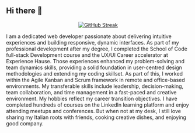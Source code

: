 ## Hi there 👋

<p align="center">
<a href="https://git.io/streak-stats"><img src="https://streak-stats.demolab.com?user=mdisumma&theme=hacker" alt="GitHub Streak" /></a>
</p>
I am a dedicated web developer passionate about delivering intuitive experiences and building responsive, dynamic interfaces.
As part of my professional development after my degree, I completed the School of Code full-stack Development course and the UX/UI Career accelerator at Experience Hause. Those experiences enhanced my problem-solving and team dynamics skills, providing a solid foundation in user-centred design methodologies and extending my coding skillset. As part of this, I worked within the Agile Kanban and Scrum framework in remote and office-based environments. My transferable skills include leadership, decision-making, team collaboration, and time management in a fast-paced and creative environment.
My hobbies reflect my career transition objectives. I have completed hundreds of courses on the LinkedIn learning platform and enjoy attending meetups and conferences. But when not at my desk, I still love sharing my Italian roots with friends, cooking creative dishes, and enjoying good company.
